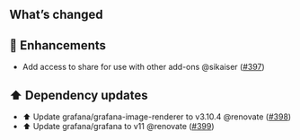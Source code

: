 ## What’s changed

## 🚀 Enhancements

- Add access to share for use with other add-ons @sikaiser ([#397](https://github.com/hassio-addons/addon-grafana/pull/397))

## ⬆️ Dependency updates

- ⬆️ Update grafana/grafana-image-renderer to v3.10.4 @renovate ([#398](https://github.com/hassio-addons/addon-grafana/pull/398))
- ⬆️ Update grafana/grafana to v11 @renovate ([#399](https://github.com/hassio-addons/addon-grafana/pull/399))
